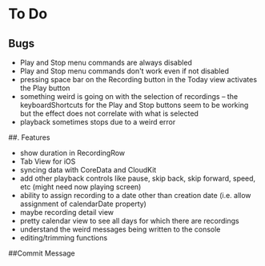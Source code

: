 #  To Do

##  Bugs

* Play and Stop menu commands are always disabled
* Play and Stop menu commands don't work even if not disabled
* pressing space bar on the Recording button in the Today view activates the Play button
* something weird is going on with the selection of recordings – the keyboardShortcuts for the Play and Stop buttons seem to be working but the effect does not correlate with what is selected
* playback sometimes stops due to a weird error

##. Features

* show duration in RecordingRow
* Tab View for iOS
* syncing data with CoreData and CloudKit
* add other playback controls like pause, skip back, skip forward, speed, etc (might need now playing screen)
* ability to assign recording to a date other than creation date (i.e. allow assignment of calendarDate property)
* maybe recording detail view
* pretty calendar view to see all days for which there are recordings
* understand the weird messages being written to the console
* editing/trimming functions

##Commit Message

